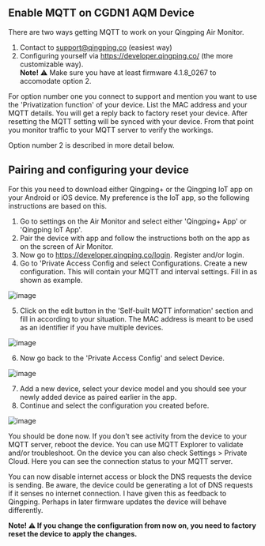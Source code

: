 ## Enable MQTT on CGDN1 AQM Device
There are two ways getting MQTT to work on your Qingping Air Monitor.

1. Contact to support@qingping.co (easiest way)
2. Configuring yourself via https://developer.qingping.co/ (the more customizable way).
   </br>**Note!** ⚠️ Make sure you have at least firmware 4.1.8_0267 to accomodate option 2.

For option number one you connect to support and mention you want to use the 'Privatization function' of your device. List the MAC address and your MQTT details. You will get a reply back to factory reset your device.
After resetting the MQTT setting will be synced with your device. From that point you monitor traffic to your MQTT server to verify the workings.

Option number 2 is described in more detail below.

## Pairing and configuring your device

For this you need to download either Qingping+ or the Qingping IoT app on your Android or iOS device. My preference is the IoT app, so the following instructions are based on this.

1. Go to settings on the Air Monitor and select either 'Qingping+ App' or 'Qingping IoT App'.
2. Pair the device with app and follow the instructions both on the app as on the screen of Air Monitor.
3. Now go to https://developer.qingping.co/login. Register and/or login.
4. Go to 'Private Access Config and select Configurations. Create a new configuration. This will contain your MQTT and interval settings. Fill in as shown as example.
   
![image](https://github.com/GreyEarl/qingping-air-monitor-mqtt/assets/33351068/3dc2df5d-ecba-42a4-9164-897d9b88d98e)

5. Click on the edit button in the 'Self-built MQTT information' section and fill in according to your situation. The MAC address is meant to be used as an identifier if you have multiple devices.

![image](https://github.com/GreyEarl/qingping-air-monitor-mqtt/assets/33351068/ee11872a-9cc5-4d79-9951-9948facb8a59)

6. Now go back to the 'Private Access Config' and select Device.

![image](https://github.com/GreyEarl/qingping-air-monitor-mqtt/assets/33351068/ed3084d2-536a-4985-9e2d-c2f8f44005a8)

7. Add a new device, select your device model and you should see your newly added device as paired earlier in the app.
8. Continue and select the configuration you created before.

![image](https://github.com/GreyEarl/qingping-air-monitor-mqtt/assets/33351068/9e7a60d1-ee03-4491-9907-66816fd28dce)

You should be done now. If you don't see activity from the device to your MQTT server, reboot the device. You can use MQTT Explorer to validate and/or troubleshoot. On the device you can also check Settings > Private Cloud. Here you can see the connection status to your MQTT server.

You can now disable internet access or block the DNS requests the device is sending. Be aware, the device could be generating a lot of DNS requests if it senses no internet connection. I have given this as feedback to Qingping. Perhaps in later firmware updates the device will behave differently.

**Note! ⚠️ If you change the configuration from now on, you need to factory reset the device to apply the changes.**
